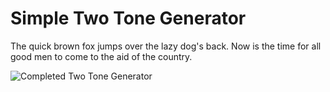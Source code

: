 # Simple Two Tone Generator

The quick brown fox jumps over the lazy dog's back.  Now is the time for all good men to come to the aid of the country.

![Completed Two Tone Generator](/twotone.jpg)


